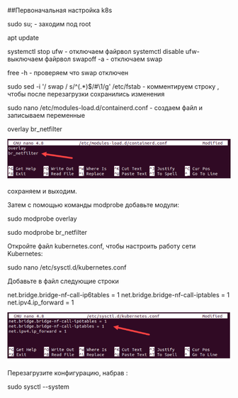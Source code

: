 ##Первоначальная настройка k8s

sudo su;  - заходим под root

apt update

systemctl stop ufw - отключаем файрвол
systemctl disable ufw- выключаем файрвол
swapoff -a  - отключаем swap 

free -h - проверяем что swap отключен 

sudo sed -i '/ swap / s/^\(.*\)$/#\1/g' /etc/fstab -  комментируем строку , чтобы после перезагрузки сохранились изменения 

sudo nano /etc/modules-load.d/containerd.conf  - создаем файл и записываем переменные 

overlay
br_netfilter

![Untitled](https://github.com/Rizikkz/k8s-django/blob/main/image/Untitled.png)

сохраняем и выходим.

Затем с помощью команды modprobe добавьте модули:

sudo modprobe overlay

sudo modprobe br_netfilter

Откройте файл kubernetes.conf, чтобы настроить работу сети Kubernetes:

sudo nano /etc/sysctl.d/kubernetes.conf

Добавьте в файл следующие строки

net.bridge.bridge-nf-call-ip6tables = 1
net.bridge.bridge-nf-call-iptables = 1
net.ipv4.ip_forward = 1

![Untitled](https://github.com/Rizikkz/k8s-django/blob/main/image/Untitled%20(1).png)

Перезагрузите конфигурацию, набрав :

sudo sysctl --system
